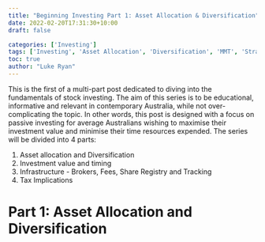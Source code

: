 ```yaml
---
title: "Beginning Investing Part 1: Asset Allocation & Diversification"
date: 2022-02-20T17:31:30+10:00
draft: false

categories: ['Investing']
tags: ['Investing', 'Asset Allocation', 'Diversification', 'MMT', 'Strategy']
toc: true
author: "Luke Ryan"
---
```


This is the first of a multi-part post dedicated to diving into the fundamentals of stock investing. The aim of this series is to be educational, informative and relevant in contemporary Australia, while not over-complicating the topic. In other words, this post is designed with a focus on passive investing for average Australians wishing to maximise their investment value and minimise their time resources expended. The series will be divided into 4 parts:
1. Asset allocation and Diversification
2. Investment value and timing
3. Infrastructure -  Brokers, Fees, Share Registry and Tracking
4. Tax Implications

# Part 1: Asset Allocation and Diversification 

